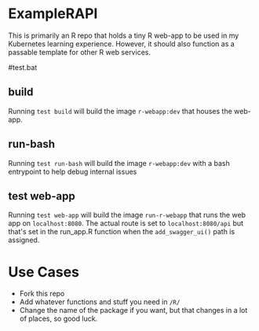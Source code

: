 # ExampleRAPI
This is primarily an R repo that holds a tiny R web-app to be used in my Kubernetes learning experience. However, it should also function as a passable template for other R web services.

#test.bat
## build
Running `test build` will build the image `r-webapp:dev` that houses the web-app.

## run-bash
Running `test run-bash` will build the image `r-webapp:dev` with a bash entrypoint to help debug internal issues

## test web-app
Running `test web-app` will build the image `run-r-webapp` that runs the web app on `localhost:8080`. The actual route is set to `localhost:8080/api` but that's set in the run_app.R function when the `add_swagger_ui()` path is assigned.

# Use Cases
- Fork this repo
- Add whatever functions and stuff you need in `/R/`
- Change the name of the package if you want, but that changes in a lot of places, so good luck.

